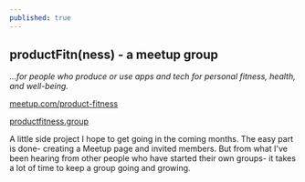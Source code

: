 ```yaml
---
published: true
---
```

## productFitn(ness) - a meetup group

_...for people who produce or use apps and tech for personal fitness, health, and well-being._


[meetup.com/product-fitness](https://www.meetup.com/product-fitness)

[productfitness.group](http://http://www.productfitness.group/)

A little side project I hope to get going in the coming months. The easy part is done- creating a Meetup page and invited members. But from what I've been hearing from other people who have started their own groups- it takes a lot of time to keep a group going and growing.
